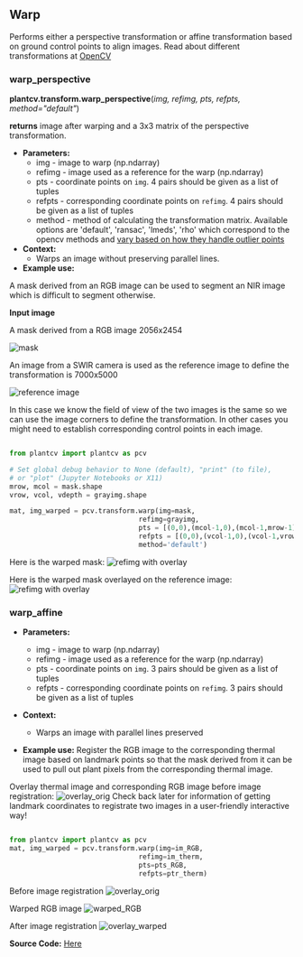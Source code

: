 ## Warp

Performs either a perspective transformation or affine transformation based on ground control points to align images. 
Read about different transformations at [OpenCV](https://docs.opencv.org/3.4/da/d6e/tutorial_py_geometric_transformations.html)

### warp_perspective 
**plantcv.transform.warp_perspective**(*img, refimg, pts, refpts, method="default"*)

**returns** image after warping and a 3x3 matrix of the perspective transformation.

- **Parameters:**
    - img - image to warp (np.ndarray)
    - refimg - image used as a reference for the warp (np.ndarray)
    - pts - coordinate points on `img`. 4 pairs should be given as a list of tuples
    - refpts - corresponding coordinate points on `refimg`. 4 pairs should be given as a list of tuples
    - method - method of calculating the transformation matrix. Available options are 'default', 'ransac', 'lmeds', 'rho' which correspond to the opencv methods and [vary based on how they handle outlier points](https://docs.opencv.org/3.4/d9/d0c/group__calib3d.html#ga4abc2ece9fab9398f2e560d53c8c9780)
- **Context:**
    - Warps an image without preserving parallel lines. 
- **Example use:**

A mask derived from an RGB image can be used to segment an NIR image which is difficult to segment otherwise.

**Input image**

A mask derived from a RGB image 2056x2454

![mask](img/documentation_images/transform_warp/mask.png)

An image from a SWIR camera is used as the reference image to define the transformation is 7000x5000

![reference image](img/documentation_images/transform_warp/refimg.png)

In this case we know the field of view of the two images is the same so we can use the image corners to define the transformation. In other cases you might need to establish corresponding control points in each image.

```python

from plantcv import plantcv as pcv

# Set global debug behavior to None (default), "print" (to file),
# or "plot" (Jupyter Notebooks or X11)
mrow, mcol = mask.shape
vrow, vcol, vdepth = grayimg.shape

mat, img_warped = pcv.transform.warp(img=mask,
                                refimg=grayimg,
                                pts = [(0,0),(mcol-1,0),(mcol-1,mrow-1),(0,mrow-1)],
                                refpts = [(0,0),(vcol-1,0),(vcol-1,vrow-1),(0,vrow-1)]),
                                method='default')


```
Here is the warped mask:
![refimg with overlay](img/documentation_images/transform_warp/warped.png)

Here is the warped mask overlayed on the reference image:
![refimg with overlay](img/documentation_images/transform_warp/ref_with_warpedoverlay.png)

### warp_affine 
- **Parameters:**
    - img - image to warp (np.ndarray)
    - refimg - image used as a reference for the warp (np.ndarray)
    - pts - coordinate points on `img`. 3 pairs should be given as a list of tuples
    - refpts - corresponding coordinate points on `refimg`. 3 pairs should be given as a list of tuples
- **Context:**
    - Warps an image with parallel lines preserved
  
- **Example use:**
Register the RGB image to the corresponding thermal image based on landmark points so that the mask derived from it can be used to pull out plant pixels from the corresponding thermal image.

Overlay thermal image and corresponding RGB image before image registration:
![overlay_orig](img/documentation_images/transform_warp/overlayed_orig.jpg)
Check back later for information of getting landmark coordinates to registrate two images in a user-friendly interactive way!

```python

from plantcv import plantcv as pcv
mat, img_warped = pcv.transform.warp(img=im_RGB,
                                refimg=im_therm,
                                pts=pts_RGB,
                                refpts=ptr_therm)
```
Before image registration
![overlay_orig](img/documentation_images/transform_warp/overlayed_orig.jpg)

Warped RGB image
![warped_RGB](img/documentation_images/transform_warp/RGB_affine.jpg)

After image registration
![overlay_warped](img/documentation_images/transform_warp/overlayed_affine.jpg)

**Source Code:** [Here](https://github.com/danforthcenter/plantcv/blob/master/plantcv/plantcv/transform/warp.py)
